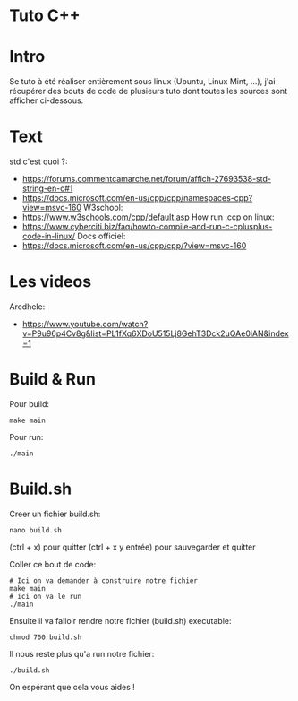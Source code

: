 # Tuto C++

# Intro
Se tuto à été réaliser entièrement sous linux (Ubuntu, Linux Mint, ...), j'ai récupérer des bouts de code de plusieurs tuto dont toutes les sources sont afficher ci-dessous.

# Text
std c'est quoi ?:
  - https://forums.commentcamarche.net/forum/affich-27693538-std-string-en-c#1
  - https://docs.microsoft.com/en-us/cpp/cpp/namespaces-cpp?view=msvc-160
W3school:
  - https://www.w3schools.com/cpp/default.asp
How run .ccp on linux:
  - https://www.cyberciti.biz/faq/howto-compile-and-run-c-cplusplus-code-in-linux/
Docs officiel:
  - https://docs.microsoft.com/en-us/cpp/cpp/?view=msvc-160

# Les videos
Aredhele:
  - https://www.youtube.com/watch?v=P9u96p4Cv8g&list=PL1fXq6XDoU515Lj8GehT3Dck2uQAe0iAN&index=1


# Build & Run
Pour build:
```
make main
```
Pour run:
```
./main
```

# Build.sh
Creer un fichier build.sh:
```
nano build.sh
```
(ctrl + x) pour quitter
(ctrl + x y entrée) pour sauvegarder et quitter

Coller ce bout de code:
```
# Ici on va demander à construire notre fichier
make main
# ici on va le run
./main
```

Ensuite il va falloir rendre notre fichier (build.sh) executable:
```
chmod 700 build.sh
```

Il nous reste plus qu'a run notre fichier:
```
./build.sh
```

On espérant que cela vous aides !